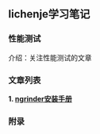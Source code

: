 ## lichenje学习笔记

### 性能测试
介绍：关注性能测试的文章






### 文章列表

**1. [ngrinder安装手册](./性能测试/ngrinder.md)**

### 附录








